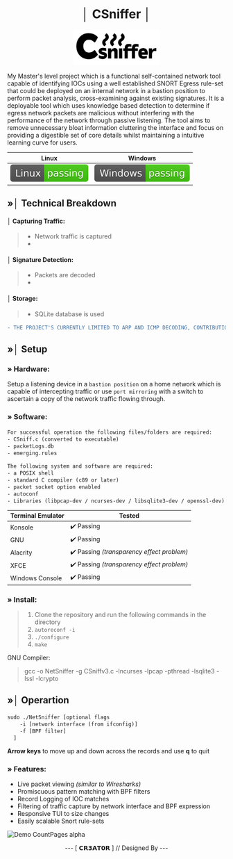 <div align="center">
  <h1> │ CSniffer │ </h1>
</div>

<p align="center" width="75%">
    <img width="40%" src="README_Photos/CSnifferLogo.png">
</p>

My Master's level project which is a functional self-contained network tool capable of identifying IOCs using a well established SNORT Egress rule-set that could be deployed on an internal network in a bastion position to perform packet analysis, cross-examining against existing signatures. It is a deployable tool which uses knowledge based detection to determine if egress network packets are malicious without interfering with the performance of the network through passive listening. The tool aims to remove unnecessary bloat information cluttering the interface and focus on providing a digestible set of core details whilst maintaining a intuitive learning curve for users.

| Linux  | Windows |
|--------|---------|
| ![GitHub Workflow Status](https://github.com/CR3A7OR/AutoSleuth/blob/main/README_Photos/Linux%20passing.svg) | ![GitHub Workflow Status](https://github.com/CR3A7OR/AutoSleuth/blob/main/README_Photos/Windows%20passing.svg) |


## »│ Technical Breakdown
#### │ Capturing Traffic:
> - Network traffic is captured
> - 
#### │ Signature Detection:
> - Packets are decoded
> - 
#### │ Storage:
> - SQLite database is used
>

```diff
- THE PROJECT'S CURRENTLY LIMITED TO ARP AND ICMP DECODING, CONTRIBUTIONS TO DECODING WOULD BE APPRECIATED -
```

## »│ Setup

### » Hardware:
Setup a listening device in a `bastion position` on a home network which is capable of intercepting traffic or use `port mirroring` with a switch to ascertain a copy of the network traffic flowing through.  

### » Software:
```
For successful operation the following files/folders are required:
- CSniff.c (converted to executable)
- packetLogs.db
- emerging.rules
```
```
The following system and software are required:
- a POSIX shell
- standard C compiler (c89 or later)
- packet socket option enabled
- autoconf
- Libraries (libpcap-dev / ncurses-dev / libsqlite3-dev / openssl-dev)
```

| Terminal Emulator  | Tested |
|--------|---------|
| Konsole | ✔️ Passing |
| GNU | ✔️ Passing  |
| Alacrity | ✔️ Passing *(transparency effect problem)* |
| XFCE | ✔️ Passing *(transparency effect problem)*  |
| Windows Console | ✔️ Passing |


### » Install:
> 1. Clone the repository and run the following commands in the directory
> 2. `autoreconf -i`
> 3. `./configure`
> 4. `make`

GNU Compiler:
> gcc -o NetSniffer -g CSniffv3.c -lncurses -lpcap -pthread -lsqlite3 -lssl -lcrypto 


## »│ Operartion
```
sudo ./NetSniffer [optional flags 
    -i [network interface (from ifconfig)] 
    -f [BPF filter] 
  ]
```
**Arrow keys** to move up and down across the records and use **q** to quit

### » Features:
- Live packet viewing *(similar to Wiresharks)*
- Promiscuous pattern matching with BPF filters
- Record Logging of IOC matches
- Filtering of traffic capture by network interface and BPF expression
- Responsive TUI to size changes
- Easily scalable Snort rule-sets 

![Demo CountPages alpha](README_Photos/showcase.gif)

<div align="center">
--- [ 𝗖𝗥𝟯𝗔𝗧𝟬𝗥 ] // Designed By --- 
</div>
